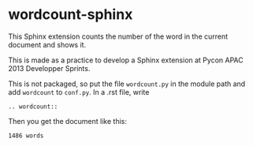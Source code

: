 wordcount-sphinx
================
This Sphinx extension counts the number of the word in the current document and shows it.

This is made as a practice to develop a Sphinx extension at Pycon APAC 2013 Developper Sprints.

This is not packaged, so put the file ``wordcount.py`` in the module path and add ``wordcount`` to ``conf.py``. In a .rst file, write
```
.. wordcount::
```
Then you get the document like this:
```
1486 words
```
